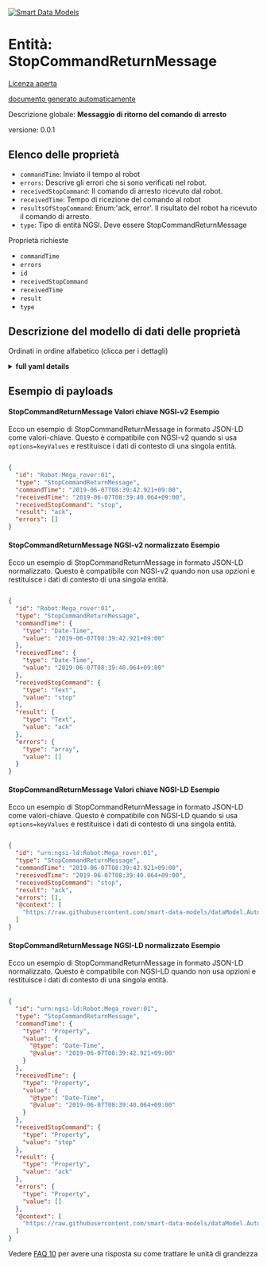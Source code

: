 [![Smart Data Models](https://smartdatamodels.org/wp-content/uploads/2022/01/SmartDataModels_logo.png "Logo")](https://smartdatamodels.org)  
Entità: StopCommandReturnMessage  
================================  
[Licenza aperta](https://github.com/smart-data-models//dataModel.AutonomousMobileRobot/blob/master/StopCommandReturnMessage/LICENSE.md)  
[documento generato automaticamente](https://docs.google.com/presentation/d/e/2PACX-1vTs-Ng5dIAwkg91oTTUdt8ua7woBXhPnwavZ0FxgR8BsAI_Ek3C5q97Nd94HS8KhP-r_quD4H0fgyt3/pub?start=false&loop=false&delayms=3000#slide=id.gb715ace035_0_60)  
Descrizione globale: **Messaggio di ritorno del comando di arresto**  
versione: 0.0.1  

## Elenco delle proprietà  

- `commandTime`: Inviato il tempo al robot  - `errors`: Descrive gli errori che si sono verificati nel robot.  - `receivedStopCommand`: Il comando di arresto ricevuto dal robot.  - `receivedTime`: Tempo di ricezione del comando al robot  - `resultsOfStopCommand`: Enum:'ack, error'. Il risultato del robot ha ricevuto il comando di arresto.  - `type`: Tipo di entità NGSI. Deve essere StopCommandReturnMessage    
Proprietà richieste  
- `commandTime`  - `errors`  - `id`  - `receivedStopCommand`  - `receivedTime`  - `result`  - `type`  ## Descrizione del modello di dati delle proprietà  
Ordinati in ordine alfabetico (clicca per i dettagli)  
<details><summary><strong>full yaml details</strong></summary>    
```yaml  
StopCommandReturnMessage:    
  description: 'Stop Command Return Message'    
  properties:    
    commandTime:    
      description: 'Sent time to the robot'    
      format: date-time    
      type: string    
      x-ngsi:    
        type: Property    
    errors:    
      description: 'Describes the errors that occurred in the robot.'    
      items:    
        type: string    
      type: array    
      x-ngsi:    
        type: Property    
    receivedStopCommand:    
      description: 'The stop command which the robot received.'    
      enum:    
        - stop    
      type: string    
      x-ngsi:    
        type: Property    
    receivedTime:    
      description: 'Command received time to the robot'    
      format: date-time    
      type: string    
      x-ngsi:    
        type: Property    
    resultsOfStopCommand:    
      description: 'Enum:''ack, error''. The result of the robot received the stop command.'    
      enum:    
        - ack    
        - error    
      type: string    
      x-ngsi:    
        type: Property    
    type:    
      description: 'NGSI Entity type. It has to be StopCommandReturnMessage'    
      enum:    
        - StopCommandReturnMessage    
      type: string    
      x-ngsi:    
        type: Property    
  required:    
    - commandTime    
    - errors    
    - id    
    - receivedStopCommand    
    - receivedTime    
    - result    
    - type    
  type: object    
  x-derived-from: ""    
  x-disclaimer: 'Redistribution and use in source and binary forms, with or without modification, are permitted  provided that the license conditions are met. Copyleft (c) 2021 Contributors to Smart Data Models Program'    
  x-license-url: https://github.com/smart-data-models/dataModel.AutonomousMobileRobot/blob/master/StopCommandReturnMessage/LICENSE.md    
  x-model-schema: https://smart-data-models.github.io/datamodel.AutonomousMobileRobot/StopCommandReturnMessage/schema.json    
  x-model-tags: ""    
  x-version: 0.0.1    
```  
</details>    
## Esempio di payloads  
#### StopCommandReturnMessage Valori chiave NGSI-v2 Esempio  
Ecco un esempio di StopCommandReturnMessage in formato JSON-LD come valori-chiave. Questo è compatibile con NGSI-v2 quando si usa `options=keyValues` e restituisce i dati di contesto di una singola entità.  
```json  
{  
  "id": "Robot:Mega_rover:01",  
  "type": "StopCommandReturnMessage",  
  "commandTime": "2019-06-07T08:39:42.921+09:00",  
  "receivedTime": "2019-06-07T08:39:40.064+09:00",  
  "receivedStopCommand": "stop",  
  "result": "ack",  
  "errors": []  
}  
```  
#### StopCommandReturnMessage NGSI-v2 normalizzato Esempio  
Ecco un esempio di StopCommandReturnMessage in formato JSON-LD normalizzato. Questo è compatibile con NGSI-v2 quando non usa opzioni e restituisce i dati di contesto di una singola entità.  
```json  
{  
  "id": "Robot:Mega_rover:01",  
  "type": "StopCommandReturnMessage",  
  "commandTime": {  
    "type": "Date-Time",  
    "value": "2019-06-07T08:39:42.921+09:00"  
  },  
  "receivedTime": {  
    "type": "Date-Time",  
    "value": "2019-06-07T08:39:40.064+09:00"  
  },  
  "receivedStopCommand": {  
    "type": "Text",  
    "value": "stop"  
  },  
  "result": {  
    "type": "Text",  
    "value": "ack"  
  },  
  "errors": {  
    "type": "array",  
    "value": []  
  }  
}  
```  
#### StopCommandReturnMessage Valori chiave NGSI-LD Esempio  
Ecco un esempio di StopCommandReturnMessage in formato JSON-LD come valori-chiave. Questo è compatibile con NGSI-LD quando si usa `options=keyValues` e restituisce i dati di contesto di una singola entità.  
```json  
{  
  "id": "urn:ngsi-ld:Robot:Mega_rover:01",  
  "type": "StopCommandReturnMessage",  
  "commandTime": "2019-06-07T08:39:42.921+09:00",  
  "receivedTime": "2019-06-07T08:39:40.064+09:00",  
  "receivedStopCommand": "stop",  
  "result": "ack",  
  "errors": [],  
  "@context": [  
    "https://raw.githubusercontent.com/smart-data-models/dataModel.AutonomousMobileRobot/master/context.jsonld"  
  ]  
}  
```  
#### StopCommandReturnMessage NGSI-LD normalizzato Esempio  
Ecco un esempio di StopCommandReturnMessage in formato JSON-LD normalizzato. Questo è compatibile con NGSI-LD quando non usa opzioni e restituisce i dati di contesto di una singola entità.  
```json  
{  
  "id": "urn:ngsi-ld:Robot:Mega_rover:01",  
  "type": "StopCommandReturnMessage",  
  "commandTime": {  
    "type": "Property",  
    "value": {  
      "@type": "Date-Time",  
      "@value": "2019-06-07T08:39:42.921+09:00"  
    }  
  },  
  "receivedTime": {  
    "type": "Property",  
    "value": {  
      "@type": "Date-Time",  
      "@value": "2019-06-07T08:39:40.064+09:00"  
    }  
  },  
  "receivedStopCommand": {  
    "type": "Property",  
    "value": "stop"  
  },  
  "result": {  
    "type": "Property",  
    "value": "ack"  
  },  
  "errors": {  
    "type": "Property",  
    "value": []  
  },  
  "@context": [  
    "https://raw.githubusercontent.com/smart-data-models/dataModel.AutonomousMobileRobot/master/context.jsonld"  
  ]  
}  
```  
Vedere [FAQ 10](https://smartdatamodels.org/index.php/faqs/) per avere una risposta su come trattare le unità di grandezza  
